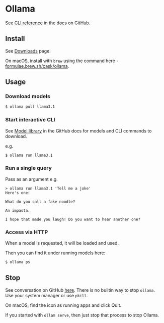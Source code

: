 # Ollama

See [CLI reference](https://github.com/ollama/ollama?tab=readme-ov-file#cli-reference) in the docs on GitHub.

## Install

See [Downloads](https://ollama.com/download) page.

On macOS, install with `brew` using the command here - [formulae.brew.sh/cask/ollama](https://formulae.brew.sh/cask/ollama).


## Usage

### Download models

```sh
$ ollama pull llama3.1
```

### Start interactive CLI

See [Model library](https://github.com/ollama/ollama?tab=readme-ov-file#model-library) in the GitHub docs for models and CLI commands to download.

e.g.

```sh
$ ollama run llama3.1
```

### Run a single query

Pass as an argument e.g.

```console
> ollama run llama3.1 'Tell me a joke'
Here's one:

What do you call a fake noodle?

An impasta.

I hope that made you laugh! Do you want to hear another one?
```

### Access via HTTP

When a model is requested, it will be loaded and used.

Then you can find it under running models here:

```sh
$ ollama ps
```

## Stop

See conversation on GitHub [here](https://github.com/ollama/ollama/issues/690). There is no builtin way to stop `ollama`. Use your system manager or use `pkill`.

On macOS, find the icon as running apps and click Quit.

If you started with `ollam serve`, then just stop that process to stop Ollama.
